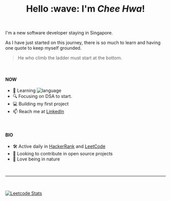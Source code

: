 <h1 align="center">Hello :wave: I'm <em>Chee Hwa</em>!</h1>

</br>

I'm a new software developer staying in Singapore. </br>

As I have just started on this journey, there is so much to learn and having one quote to keep myself grounded. </br>

> He who climb the ladder must start at the bottom.

</br>

#### NOW
- :seedling: Learning ![language](https://img.shields.io/badge/language-java-blue)
- :mag: Focusing on DSA to start.
- :computer: Building my first project
- :mailbox: Reach me at [LinkedIn](https://www.linkedin.com/in/cheehwatang/)

</br>

#### BIO
- :hammer_and_wrench: Active daily in [HackerRank](https://www.hackerrank.com/cheehwatang) and [LeetCode](https://leetcode.com/cheehwatang/)
- :dancers: Looking to contribute in open source projects
- :sunrise_over_mountains: Love being in nature

</br>

---

</br>

<a href='https://leetcode.com/cheehwatang/'><img src='https://leetcard.jacoblin.cool/cheehwatang?border=0&radius=30&ext=contest&theme=dark' alt='Leetcode Stats'></a>

</br>
